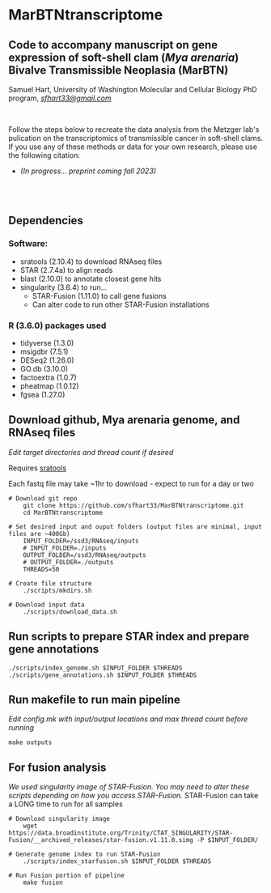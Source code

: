 # MarBTNtranscriptome
## Code to accompany manuscript on gene expression of soft-shell clam (*Mya arenaria*) Bivalve Transmissible Neoplasia (MarBTN)
Samuel Hart, University of Washington Molecular and Cellular Biology PhD program, *sfhart33@gmail.com*

<br/>

Follow the steps below to recreate the data analysis from the Metzger lab's pulication on the transcriptomics of transmissible cancer in soft-shell clams. If you use any of these methods or data for your own research, please use the following citation:

* *(In progress... preprint coming fall 2023)*

<br/><br/>

## Dependencies

### Software:
* sratools (2.10.4) to download RNAseq files
* STAR (2.7.4a) to align reads
* blast (2.10.0) to annotate closest gene hits
* singularity (3.6.4) to run...
  * STAR-Fusion (1.11.0) to call gene fusions
  * Can alter code to run other STAR-Fusion installations

### R (3.6.0) packages used
* tidyverse (1.3.0)
* msigdbr (7.5.1)
* DESeq2 (1.26.0)
* GO.db (3.10.0)
* factoextra (1.0.7)
* pheatmap (1.0.12)
* fgsea (1.27.0)

## Download github, Mya arenaria genome, and RNAseq files
*Edit target directories and thread count if desired*

Requires [sratools](https://github.com/ncbi/sra-tools/wiki)

Each fastq file may take ~1hr to download - expect to run for a day or two

```
# Download git repo
	git clone https://github.com/sfhart33/MarBTNtranscriptome.git
	cd MarBTNtranscriptome

# Set desired input and ouput folders (output files are minimal, input files are ~400Gb)
	INPUT_FOLDER=/ssd3/RNAseq/inputs
	# INPUT_FOLDER=./inputs
	OUTPUT_FOLDER=/ssd3/RNAseq/outputs
	# OUTPUT_FOLDER=./outputs
	THREADS=50

# Create file structure
	./scripts/mkdirs.sh

# Download input data
	./scripts/download_data.sh
```

## Run scripts to prepare STAR index and prepare gene annotations
```
./scripts/index_genome.sh $INPUT_FOLDER $THREADS
./scripts/gene_annotations.sh $INPUT_FOLDER $THREADS
```

## Run makefile to run main pipeline
*Edit config.mk with input/output locations and max thread count before running*
```
make outputs
```

## For fusion analysis 
*We used singularity image of STAR-Fusion. You may need to alter these scripts depending on how you access STAR-Fusion.*
STAR-Fusion can take a LONG time to run for all samples
```
# Download singularity image
	wget https://data.broadinstitute.org/Trinity/CTAT_SINGULARITY/STAR-Fusion/__archived_releases/star-fusion.v1.11.0.simg -P $INPUT_FOLDER/

# Generate genome index to run STAR-Fusion
	./scripts/index_starfusion.sh $INPUT_FOLDER $THREADS

# Run Fusion portion of pipeline
	make fusion
```

